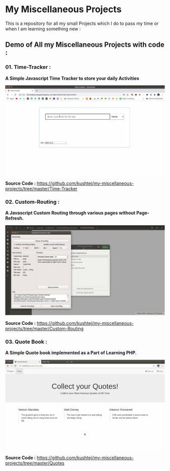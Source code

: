 # My Miscellaneous Projects

This is a repository for all my small Projects which I do to pass my time or when I am learning something new :

## Demo of All my Miscellaneous Projects with code :

### 01. Time-Tracker :
**A Simple Javascript Time Tracker to store your daily Activities**

![timetracker](Time-Tracker/preview.gif?raw=true " ")

**Source Code :** https://github.com/kushtej/my-miscellaneous-projects/tree/master/Time-Tracker


### 02. Custom-Routing :

**A Javascript Custom Routing through various pages without Page-Refresh.**

![Routing](Custom-Routing/preview.gif?raw=true " ")


**Source Code :** https://github.com/kushtej/my-miscellaneous-projects/tree/master/Custom-Routing

### 03. Quote Book :

**A Simple Quote book implemented as a Part of Learning PHP.**

![qoutebook](Quotes/preview.gif?raw=true " ")

**Source Code :** https://github.com/kushtej/my-miscellaneous-projects/tree/master/Quotes
